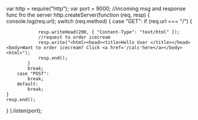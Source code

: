 var http = require("http");
var port = 9000;
  //incoming msg and response func fro the server
http.createServer(function (req, resp) {
    console.log(req.url);
    switch (req.method) {
        case "GET":
            if (req.url === "/") {
               
                resp.writeHead(200, { "Content-Type": "text/html" });
                //request to order icecream
                resp.write("<html><head><title>Hello User </title></head><body>Want to order icecream? Click <a href='/calc'here</a></body><html>");
                resp.end();
            }
            break;
        case "POST":
            break;
        default:
            break;
    }
    resp.end();
} 
).listen(port);

